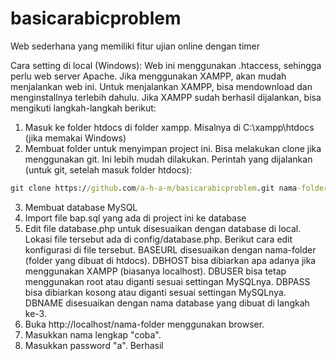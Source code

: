 # basicarabicproblem
Web sederhana yang memiliki fitur ujian online dengan timer

Cara setting di local (Windows):
Web ini menggunakan .htaccess, sehingga perlu web server Apache. Jika menggunakan XAMPP, akan mudah menjalankan web ini. Untuk menjalankan XAMPP, bisa mendownload dan menginstallnya terlebih dahulu. Jika XAMPP sudah berhasil dijalankan, bisa mengikuti langkah-langkah berikut:
1. Masuk ke folder htdocs di folder xampp.
Misalnya di C:\xampp\htdocs (jika memakai Windows)
2. Membuat folder untuk menyimpan project ini. Bisa melakukan clone jika menggunakan git. Ini lebih mudah dilakukan.
Perintah yang dijalankan (untuk git, setelah masuk folder htdocs):
```cmd
git clone https://github.com/a-h-a-m/basicarabicproblem.git nama-folder
```
3. Membuat database MySQL
4. Import file bap.sql yang ada di project ini ke database
5. Edit file database.php untuk disesuaikan dengan database di local.
Lokasi file tersebut ada di config/database.php.
Berikut cara edit konfigurasi di file tersebut.
BASEURL disesuaikan dengan nama-folder (folder yang dibuat di htdocs).
DBHOST bisa dibiarkan apa adanya jika menggunakan XAMPP (biasanya localhost).
DBUSER bisa tetap menggunakan root atau diganti sesuai settingan MySQLnya.
DBPASS bisa dibiarkan kosong atau diganti sesuai settingan MySQLnya.
DBNAME disesuaikan dengan nama database yang dibuat di langkah ke-3.
6. Buka http://localhost/nama-folder menggunakan browser.
7. Masukkan nama lengkap "coba".
8. Masukkan password "a".
Berhasil